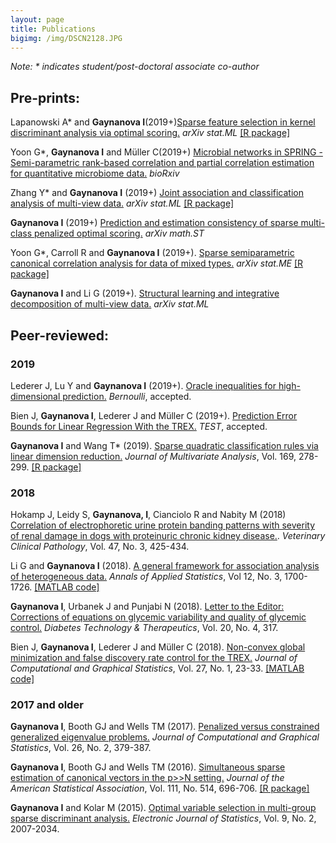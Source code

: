 ```yaml
---
layout: page
title: Publications
bigimg: /img/DSCN2128.JPG
---
```


*Note: \* indicates student/post-doctoral associate co-author*

## Pre-prints:

Lapanowski A\* and **Gaynanova I**(2019+)[Sparse feature selection in kernel discriminant analysis via optimal scoring.](https://arxiv.org/abs/1902.04248) *arXiv stat.ML* [[R package]](https://github.com/aflapan/sparseKOS)

Yoon G\*, **Gaynanova I** and Müller C(2019+) [Microbial networks in SPRING - Semi-parametric rank-based correlation and partial correlation estimation for quantitative microbiome data.](https://www.biorxiv.org/content/10.1101/526871v1?rss=1
) *bioRxiv*

Zhang Y\* and **Gaynanova I** (2019+) [Joint association and classification analysis of multi-view data.](https://arxiv.org/abs/1811.08511) *arXiv stat.ML* [[R package]](https://github.com/Pennisetum/JACA)

**Gaynanova I** (2019+) [Prediction and estimation consistency of sparse multi-class penalized optimal scoring.](https://arxiv.org/abs/1809.04669) *arXiv math.ST* 

Yoon G\*, Carroll R and **Gaynanova I** (2019+). [Sparse semiparametric canonical correlation analysis for data of mixed types.](https://arxiv.org/abs/1807.05274) *arXiv stat.ME* [[R package]](https://github.com/irinagain/mixedCCA)

**Gaynanova I** and Li G (2019+). [Structural learning and integrative decomposition of multi-view data.](https://arxiv.org/abs/1707.06573) *arXiv stat.ML* 


## Peer-reviewed:

### 2019

Lederer J, Lu Y and **Gaynanova I** (2019+). [Oracle inequalities for high-dimensional prediction.](https://arxiv.org/abs/1608.00624) *Bernoulli*, accepted.

Bien J, **Gaynanova I**, Lederer J and Müller C (2019+). [Prediction Error Bounds for Linear Regression With the TREX.](https://link.springer.com/article/10.1007/s11749-018-0584-4) *TEST*, accepted.

**Gaynanova I** and Wang T\* (2019). [Sparse quadratic classification rules via linear dimension reduction.](https://doi.org/10.1016/j.jmva.2018.09.011) *Journal of Multivariate Analysis*, Vol. 169, 278-299. [[R package]](https://github.com/irinagain/DAP)

### 2018

Hokamp J, Leidy S, **Gaynanova, I**, Cianciolo R and Nabity M (2018) [Correlation of electrophoretic urine protein banding patterns with severity of renal damage in dogs with proteinuric chronic kidney disease.](https://onlinelibrary.wiley.com/doi/full/10.1111/vcp.12648). *Veterinary Clinical Pathology*, Vol. 47, No. 3, 425-434.

Li G and **Gaynanova I** (2018). [A general framework for association analysis of heterogeneous data.](http://dx.doi.org/10.1214/17-AOAS1127) *Annals of Applied Statistics*, Vol 12, No. 3, 1700-1726. [[MATLAB code]](https://github.com/reagan0323/GAS)

**Gaynanova I**, Urbanek J and Punjabi N (2018). [Letter to the Editor: Corrections of equations on glycemic variability and quality of glycemic control.](https://www.liebertpub.com/doi/pdfplus/10.1089/dia.2018.0057) *Diabetes Technology & Therapeutics*, Vol. 20, No. 4, 317.

Bien J, **Gaynanova I**, Lederer J and Müller C (2018). [Non-convex global minimization and false discovery rate control for the TREX.](http://www.tandfonline.com/doi/abs/10.1080/10618600.2017.1341414) *Journal of Computational and Graphical Statistics*, Vol. 27, No. 1, 23-33. [[MATLAB code]](https://github.com/muellsen/TREX)

### 2017 and older

**Gaynanova I**, Booth GJ and Wells TM (2017). [Penalized versus constrained generalized eigenvalue problems.](http://www.tandfonline.com/doi/abs/10.1080/10618600.2016.1172017) *Journal of Computational and Graphical Statistics*, Vol. 26, No. 2, 379-387.
  
**Gaynanova I**, Booth GJ and Wells TM (2016). [Simultaneous sparse estimation of canonical vectors in the p>>N setting.](http://dx.doi.org/10.1080/01621459.2015.1034318) *Journal of the American Statistical Association*, Vol. 111, No. 514, 696-706. [[R package]](https://cran.r-project.org/web/packages/MGSDA/index.html)

**Gaynanova I** and Kolar M (2015). [Optimal variable selection in multi-group sparse discriminant analysis.](http://dx.doi.org/10.1214/15-EJS1064) *Electronic Journal of Statistics*, Vol. 9, No. 2, 2007-2034. 




